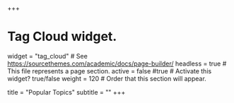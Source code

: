 +++
# Tag Cloud widget.
widget = "tag_cloud"  # See https://sourcethemes.com/academic/docs/page-builder/
headless = true  # This file represents a page section.
active = false
#true  # Activate this widget? true/false
weight = 120  # Order that this section will appear.

title = "Popular Topics"
subtitle = ""
+++
